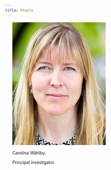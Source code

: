 ```yaml
---
title: People
---
```


<ul style="list-style-type:none">
	<!-- <li>
		<a href="https://katalog.uu.se/profile/?id=N96-5999"><img src="/assets/people_im/Carolina.png"/></a>
		<p class="name">Carolina W&auml;hlby.</p>
		<p class="position">Principal investigator</p>
	</li> -->
    <li>
    <a href="https://katalog.uu.se/profile/?id=N96-5999"><img src="/assets/people_im/Carolina.png" class="publication"/></a>
    <p class="authors">Carolina W&auml;hlby.</p>
    <p class="title">Principal investigator</p>
	</li>
</ul>

